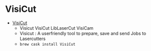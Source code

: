 # VisiCut
- [VisiCut](https://visicut.org/)
  -  Visicut VisiCut LibLaserCut VisiCam
  - Visicut : A userfriendly tool to prepare, save and send Jobs to Lasercutters
  - `brew cask install VisiCut`
